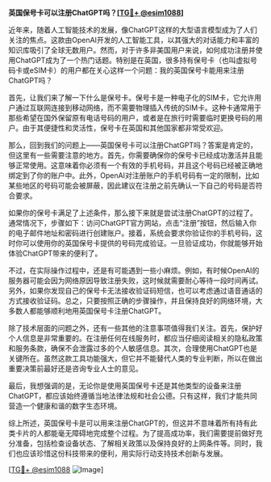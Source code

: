 **英国保号卡可以注册ChatGPT吗？[[TG💪+ @esim1088](https://t.me/s/esim1088)]**

近年来，随着人工智能技术的发展，像ChatGPT这样的大型语言模型成为了人们关注的焦点。这款由OpenAI开发的人工智能工具，以其强大的对话能力和丰富的知识库吸引了全球无数用户。然而，对于许多非美国用户来说，如何成功注册并使用ChatGPT成为了一个热门话题。特别是在英国，很多持有保号卡（也叫虚拟号码卡或eSIM卡）的用户都在关心这样一个问题：我的英国保号卡能用来注册ChatGPT吗？

首先，让我们来了解一下什么是保号卡。保号卡是一种电子化的SIM卡，它允许用户通过互联网连接到移动网络，而不需要物理插入传统的SIM卡。这种卡通常用于那些希望在国外保留原有电话号码的用户，或者是在旅行时需要临时更换号码的用户。由于其便捷性和灵活性，保号卡在英国和其他国家都非常受欢迎。

那么，回到我们的问题上——英国保号卡可以注册ChatGPT吗？答案是肯定的，但这里有一些需要注意的地方。首先，你需要确保你的保号卡已经成功激活并且能够正常使用。这意味着你必须有一个有效的手机号码，并且这个号码已经被正确地绑定到了你的账户中。此外，OpenAI对注册账户的手机号码有一定的限制，比如某些地区的号码可能会被屏蔽，因此建议在注册之前先确认一下自己的号码是否符合要求。

如果你的保号卡满足了上述条件，那么接下来就是尝试注册ChatGPT的过程了。通常情况下，步骤如下：访问ChatGPT官方网站，点击“注册”按钮，然后输入你的电子邮件地址和密码进行创建账户。接着，系统会要求你验证你的手机号码，这时你可以使用你的英国保号卡提供的号码完成验证。一旦验证成功，你就能够开始体验ChatGPT带来的便利了。

不过，在实际操作过程中，还是有可能遇到一些小麻烦。例如，有时候OpenAI的服务器可能会因为网络原因导致注册失败，这时候就需要耐心等待一段时间再试。另外，如果你发现自己的保号卡无法接收验证码短信，也可以考虑通过语音通话的方式接收验证码。总之，只要按照正确的步骤操作，并且保持良好的网络环境，大多数人都能够顺利地用英国保号卡注册ChatGPT。

除了技术层面的问题之外，还有一些其他的注意事项值得我们关注。首先，保护好个人信息是非常重要的。在注册任何在线服务时，都应当仔细阅读相关的隐私政策和服务条款，确保不会泄露过多的个人敏感信息。其次，合理使用ChatGPT也是关键所在。虽然这款工具功能强大，但它并不能替代人类的专业判断，所以在做出重要决策前最好还是咨询专业人士的意见。

最后，我想强调的是，无论你是使用英国保号卡还是其他类型的设备来注册ChatGPT，都应该始终遵循当地法律法规和社会公德。只有这样，我们才能共同营造一个健康和谐的数字生态环境。

综上所述，英国保号卡是可以用来注册ChatGPT的，但这并不意味着所有持有此类卡片的人都能毫无障碍地完成整个过程。为了提高成功率，我们需要提前做好充分准备，包括检查设备状态、了解相关政策以及保持良好的上网条件等。同时，我们也应该珍惜这份科技带来的便利，用实际行动支持技术创新与发展。

[[TG💪+ @esim1088](https://t.me/s/esim1088) ![Image](https://i.postimg.cc/4NQfJmqS/Snipaste-2025-05-13-00-14-12.png)]